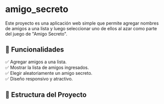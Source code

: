 # amigo_secreto

Este proyecto es una aplicación web simple que permite agregar nombres de amigos a una lista y luego seleccionar uno de ellos al azar como parte del juego de "Amigo Secreto".

## 🚀 Funcionalidades

✅ Agregar amigos a una lista.  
✅ Mostrar la lista de amigos ingresados.  
✅ Elegir aleatoriamente un amigo secreto.  
✅ Diseño responsivo y atractivo.  

## 📂 Estructura del Proyecto

